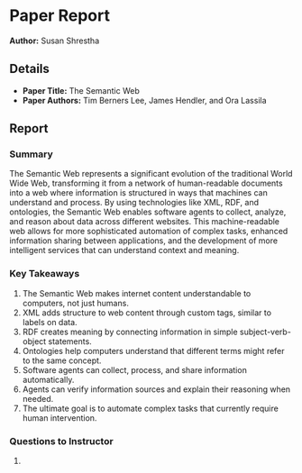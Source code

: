 # Paper Report

**Author:** Susan Shrestha

## Details

- **Paper Title:** The Semantic Web
- **Paper Authors:** Tim Berners Lee, James Hendler, and Ora Lassila

## Report

### Summary

The Semantic Web represents a significant evolution of the traditional World Wide Web, transforming it from a network of human-readable documents into a web where information is structured in ways that machines can understand and process. By using technologies like XML, RDF, and ontologies, the Semantic Web enables software agents to collect, analyze, and reason about data across different websites. This machine-readable web allows for more sophisticated automation of complex tasks, enhanced information sharing between applications, and the development of more intelligent services that can understand context and meaning.

### Key Takeaways

1. The Semantic Web makes internet content understandable to computers, not just humans.
2.  XML adds structure to web content through custom tags, similar to labels on data.
3. RDF creates meaning by connecting information in simple subject-verb-object statements.
4. Ontologies help computers understand that different terms might refer to the same concept.
5. Software agents can collect, process, and share information automatically.
6. Agents can verify information sources and explain their reasoning when needed.
7. The ultimate goal is to automate complex tasks that currently require human intervention.

### Questions to Instructor

1.
